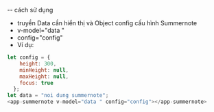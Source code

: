 
-- cách sử dụng
+ truyền Data cần hiển thị và Object config cấu hình Summernote
 + v-model="data " 
+ config="config"
+ Ví dụ:

```js
let config = {
    height: 300,
    minHeight: null,
    maxHeight: null,            
    focus: true   
  };
let data = "noi dung summernote";
<app-summernote v-model="data " config="config"></app-summernote>
```
